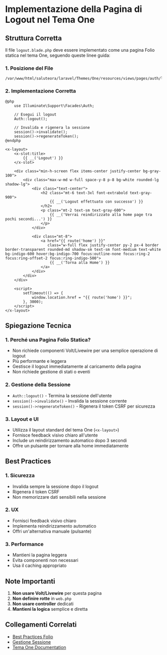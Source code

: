 # Implementazione della Pagina di Logout nel Tema One

## Struttura Corretta

Il file `logout.blade.php` deve essere implementato come una pagina Folio statica nel tema One, seguendo queste linee guida:

### 1. Posizione del File
```
/var/www/html/saluteora/laravel/Themes/One/resources/views/pages/auth/logout.blade.php
```

### 2. Implementazione Corretta
```blade
@php
    use Illuminate\Support\Facades\Auth;
    
    // Esegui il logout
    Auth::logout();
    
    // Invalida e rigenera la sessione
    session()->invalidate();
    session()->regenerateToken();
@endphp

<x-layout>
    <x-slot:title>
        {{ __('Logout') }}
    </x-slot>

    <div class="min-h-screen flex items-center justify-center bg-gray-100">
        <div class="max-w-md w-full space-y-8 p-8 bg-white rounded-lg shadow-lg">
            <div class="text-center">
                <h2 class="mt-6 text-3xl font-extrabold text-gray-900">
                    {{ __('Logout effettuato con successo') }}
                </h2>
                <p class="mt-2 text-sm text-gray-600">
                    {{ __('Verrai reindirizzato alla home page tra pochi secondi...') }}
                </p>
            </div>

            <div class="mt-8">
                <a href="{{ route('home') }}" 
                   class="w-full flex justify-center py-2 px-4 border border-transparent rounded-md shadow-sm text-sm font-medium text-white bg-indigo-600 hover:bg-indigo-700 focus:outline-none focus:ring-2 focus:ring-offset-2 focus:ring-indigo-500">
                    {{ __('Torna alla Home') }}
                </a>
            </div>
        </div>
    </div>

    <script>
        setTimeout(() => {
            window.location.href = "{{ route('home') }}";
        }, 3000);
    </script>
</x-layout>
```

## Spiegazione Tecnica

### 1. Perché una Pagina Folio Statica?
- Non richiede componenti Volt/Livewire per una semplice operazione di logout
- Più performante e leggera
- Gestisce il logout immediatamente al caricamento della pagina
- Non richiede gestione di stati o eventi

### 2. Gestione della Sessione
- `Auth::logout()` - Termina la sessione dell'utente
- `session()->invalidate()` - Invalida la sessione corrente
- `session()->regenerateToken()` - Rigenera il token CSRF per sicurezza

### 3. Layout e UI
- Utilizza il layout standard del tema One (`<x-layout>`)
- Fornisce feedback visivo chiaro all'utente
- Include un reindirizzamento automatico dopo 3 secondi
- Offre un pulsante per tornare alla home immediatamente

## Best Practices

### 1. Sicurezza
- Invalida sempre la sessione dopo il logout
- Rigenera il token CSRF
- Non memorizzare dati sensibili nella sessione

### 2. UX
- Fornisci feedback visivo chiaro
- Implementa reindirizzamento automatico
- Offri un'alternativa manuale (pulsante)

### 3. Performance
- Mantieni la pagina leggera
- Evita componenti non necessari
- Usa il caching appropriato

## Note Importanti

1. **Non usare Volt/Livewire** per questa pagina
2. **Non definire rotte** in `web.php`
3. **Non usare controller** dedicati
4. **Mantieni la logica** semplice e diretta

## Collegamenti Correlati
- [Best Practices Folio](./ROUTING_BEST_PRACTICES.md)
- [Gestione Sessione](./SESSION_MANAGEMENT.md)
- [Tema One Documentation](../../Themes/One/docs/README.md) 
